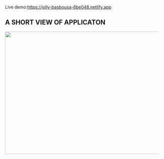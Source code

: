 
Live demo:https://jolly-basbousa-6be048.netlify.app

## A SHORT VIEW OF APPLICATON

<img src="https://giphy.com/embed/97Dbq5pnLp4dM5WRWk" width="800" height="400m" />

